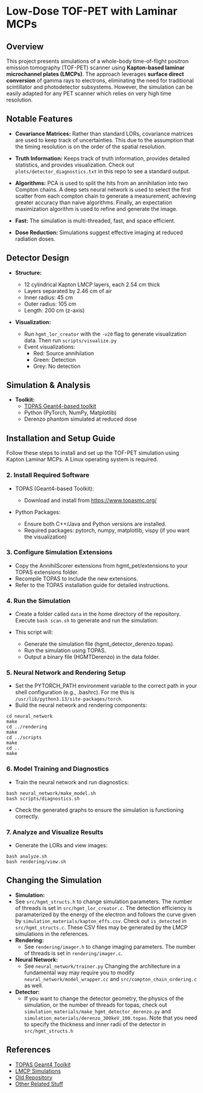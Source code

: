 # Low-Dose TOF-PET with Laminar MCPs


## Overview


This project presents simulations of a whole-body time-of-flight positron emission tomography (TOF-PET) scanner using **Kapton-based laminar microchannel plates (LMCPs)**. The approach leverages **surface direct conversion** of gamma rays to electrons, eliminating the need for traditional scintillator and photodetector subsystems. However, the simulation can be easily adapted for any PET scanner which relies on very high time resolution.


## Notable Features


- **Covariance Matrices:**
Rather than standard LORs, covariance matrices are used to keep track of uncertainties. This due to the assumption that the timing resolution is on the order of the spatial resolution.


- **Truth Information:**
Keeps track of truth information, provides detailed statistics, and provides visualization. Check out `plots/detector_diagnostics.txt` in this repo to see a standard output.


- **Algorithms:**
PCA is used to split the hits from an annihilation into two Compton chains. A deep sets neural network is used to select the first scatter from each compton chain to generate a measurement, achieving greater accuracy than naive algorithms. Finally, an expectation maximization algorithm is used to refine and generate the image.


- **Fast:**
The simulation is multi-threaded, fast, and space efficient.


- **Dose Reduction:**
Simulations suggest effective imaging at reduced radiation doses.


## Detector Design


- **Structure:**
  - 12 cylindrical Kapton LMCP layers, each 2.54 cm thick
  - Layers separated by 2.46 cm of air
  - Inner radius: 45 cm
  - Outer radius: 105 cm
  - Length: 200 cm (z-axis)


- **Visualization:**
  - Run `hgmt_lor_creator` with the `-v20` flag to generate visualization data. Then run `scripts/visualize.py`
  - Event visualizations:
      - Red: Source annihilation
      - Green: Detection
      - Grey: No detection








## Simulation & Analysis


- **Toolkit:**
  - [TOPAS Geant4-based toolkit](https://www.topasmc.org/)
  - Python (PyTorch, NumPy, Matplotlib)
  - Derenzo phantom simulated at reduced dose


## Installation and Setup Guide


Follow these steps to install and set up the TOF-PET simulation using Kapton Laminar MCPs. A Linux operating system is required.


### 2. Install Required Software


- TOPAS (Geant4-based Toolkit):
  - Download and install from https://www.topasmc.org/


- Python Packages:
  - Ensure both C++/Java and Python versions are installed.
  - Required packages: pytorch, numpy, matplotlib, vispy (if you want the visualization)








### 3. Configure Simulation Extensions


- Copy the AnnihilScorer extensions from hgmt_pet/extensions to your TOPAS extensions folder.
- Recompile TOPAS to include the new extensions.
- Refer to the TOPAS installation guide for detailed instructions.


### 4. Run the Simulation


- Create a folder called `data` in the home directory of the repository. Execute `bash scan.sh` to generate and run the simulation:


- This script will:
   - Generate the simulation file (hgmt_detector_derenzo.topas).
   - Run the simulation using TOPAS.
   - Output a binary file (HGMTDerenzo) in the data folder.


### 5. Neural Network and Rendering Setup








- Set the PYTORCH_PATH environment variable to the correct path in your shell configuration (e.g., .bashrc). For me this is `/usr/lib/python3.13/site-packages/torch`.
- Build the neural network and rendering components:


```
cd neural_network
make
cd ../rendering
make
cd ../scripts
make
cd ..
make
```


### 6. Model Training and Diagnostics


- Train the neural network and run diagnostics:


```
bash neural_network/make_model.sh
bash scripts/diagnostics.sh
```








- Check the generated graphs to ensure the simulation is functioning correctly.


### 7. Analyze and Visualize Results


- Generate the LORs and view images:


```
bash analyze.sh
bash rendering/view.sh
```


## Changing the Simulation


- **Simulation:**
- See `src/hgmt_structs.h` to change simulation parameters. The number of threads is set in `src/hgmt_lor_creator.c`. The detection efficiency is paramaterized by the energy of the electron and follows the curve given by `simulation_materials/kapton_effs.csv`. Check out `is_detected` in `src/hgmt_structs.c`. These CSV files may be generated by the LMCP simulations in the references.
- **Rendering:**
   - See `rendering/imager.h` to change imaging parameters. The number of threads is set in `rendering/imager.c`.
- **Neural Network:**
   - See `neural_network/trainer.py` Changing the architecture in a fundamental way may require you to modify `neural_network/model_wrapper.cc` and `src/compton_chain_ordering.c` as well.
- **Detector:**
   - If you want to change the detector geometry, the physics of the simulation, or the number of threads for topas, check out `simulation_materials/make_hgmt_detector_derenzo.py` and `simulation_materials/derenzo_300keV_100.topas`. Note that you need to specify the thickness and inner radii of the detector in `src/hgmt_structs.h`


## References


- [TOPAS Geant4 Toolkit](https://www.topasmc.org/)
- [LMCP Simulations](https://github.com/cameronpoe/LMCP/tree/claudiobf/newsims)
- [Old Repository](https://github.com/cameronpoe/hgmt_lor_creator/tree/hgmt_pet_upgrade)
- [Other Related Stuff](https://github.com/cameronpoe/topas_truth_d)

